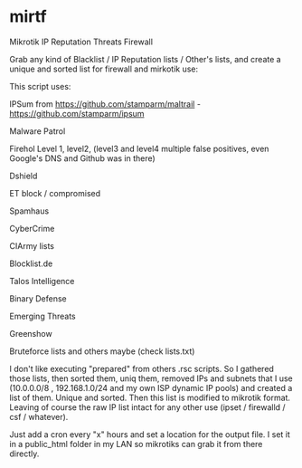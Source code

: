# mirtf
Mikrotik IP Reputation Threats Firewall

Grab any kind of Blacklist / IP Reputation lists / Other's lists, and create a unique and sorted list for firewall and mirkotik use:

This script uses:

IPSum from https://github.com/stamparm/maltrail - https://github.com/stamparm/ipsum

Malware Patrol

Firehol Level 1, level2, (level3 and level4 multiple false positives, even Google's DNS and Github was in there)

Dshield

ET block / compromised

Spamhaus

CyberCrime

CIArmy lists

Blocklist.de

Talos Intelligence

Binary Defense

Emerging Threats

Greenshow 

Bruteforce lists and others maybe (check lists.txt)



I don't like executing "prepared" from others .rsc scripts. So I gathered those lists, then sorted them, uniq them, removed IPs and subnets that I use
(10.0.0.0/8 , 192.168.1.0/24 and my own ISP dynamic IP pools) and created a list of them. Unique and sorted.
Then this list is modified to mikrotik format. Leaving of course the raw IP list intact for any other use (ipset / firewalld / csf / whatever). 

Just add a cron every "x" hours and set a location for the output file. I set it in a public_html folder in my LAN so mikrotiks can grab it from there directly.
